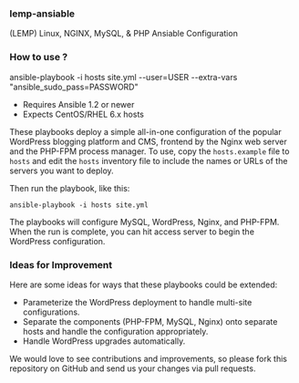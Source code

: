 
### lemp-ansiable
(LEMP) Linux, NGINX, MySQL, &amp; PHP Ansiable Configuration



### How to use ?
ansible-playbook -i hosts site.yml --user=USER --extra-vars "ansible_sudo_pass=PASSWORD"



- Requires Ansible 1.2 or newer
- Expects CentOS/RHEL 6.x hosts

These playbooks deploy a simple all-in-one configuration of the popular
WordPress blogging platform and CMS, frontend by the Nginx web server and the
PHP-FPM process manager. To use, copy the `hosts.example` file to `hosts` and
edit the `hosts` inventory file to include the names or URLs of the servers
you want to deploy.

Then run the playbook, like this:

	ansible-playbook -i hosts site.yml

The playbooks will configure MySQL, WordPress, Nginx, and PHP-FPM. When the run
is complete, you can hit access server to begin the WordPress configuration.

### Ideas for Improvement

Here are some ideas for ways that these playbooks could be extended:

- Parameterize the WordPress deployment to handle multi-site configurations.
- Separate the components (PHP-FPM, MySQL, Nginx) onto separate hosts and
handle the configuration appropriately.
- Handle WordPress upgrades automatically.

We would love to see contributions and improvements, so please fork this
repository on GitHub and send us your changes via pull requests.
